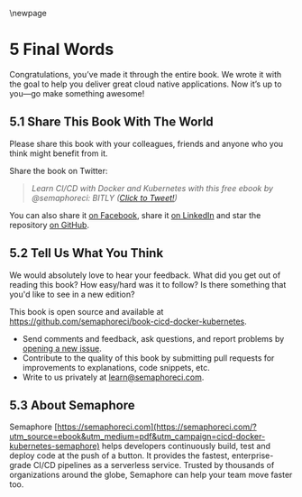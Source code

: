 \newpage

# 5 Final Words

Congratulations, you’ve made it through the entire book. We wrote it with the goal to help you deliver great cloud native applications. Now it’s up to you—go make something awesome!

## 5.1 Share This Book With The World

Please share this book with your colleagues, friends and anyone who you think might benefit from it.

Share the book on Twitter:

> _Learn CI/CD with Docker and Kubernetes with this free ebook by @semaphoreci: BITLY ([Click to Tweet!](https://twitter.com))_

You can also share it [on Facebook](https://google.com), share it [on
LinkedIn](https://google.com) and star the repository
[on GitHub](https://github.com/semaphoreci/book-cicd-docker-kubernetes).

## 5.2 Tell Us What You Think

We would absolutely love to hear your feedback. What did you get out of reading this book? How easy/hard was it to follow? Is there something that you'd like to see in a new edition?

This book is open source and available at
<https://github.com/semaphoreci/book-cicd-docker-kubernetes>.

- Send comments and feedback, ask questions, and report problems by
[opening a new issue](https://github.com/semaphoreci/book-cicd-docker-kubernetes/issues).
- Contribute to the quality of this book by submitting pull requests for improvements to explanations, code snippets, etc.
- Write to us privately at <learn@semaphoreci.com>.

## 5.3 About Semaphore

Semaphore [https://semaphoreci.com](https://semaphoreci.com/?utm_source=ebook&utm_medium=pdf&utm_campaign=cicd-docker-kubernetes-semaphore) helps developers continuously build, test and deploy code at the push of a button. It provides the fastest, enterprise-grade CI/CD pipelines as a serverless service. Trusted by thousands of organizations around the globe, Semaphore can help your team move faster too.
